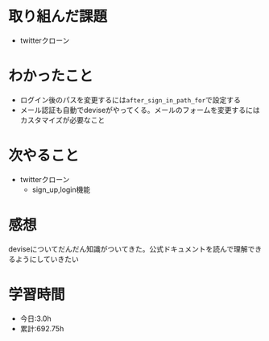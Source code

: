 # 取り組んだ課題
- twitterクローン
# わかったこと
- ログイン後のパスを変更するには`after_sign_in_path_for`で設定する
- メール認証も自動でdeviseがやってくる。メールのフォームを変更するにはカスタマイズが必要なこと
# 次やること
- twitterクローン
  - sign_up,login機能
# 感想
deviseについてだんだん知識がついてきた。公式ドキュメントを読んで理解できるようにしていきたい
# 学習時間
- 今日:3.0h
- 累計:692.75h